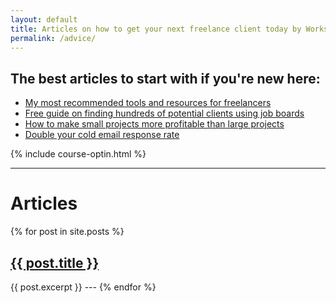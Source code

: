 ```yaml
---
layout: default
title: Articles on how to get your next freelance client today by Workshop
permalink: /advice/
---
```



<h2> The best articles to start with if you're new here:</h2>

<ul class="favorites">
	<li><a href="/freelance-tools">My most recommended tools and resources for freelancers</a></li>
	<li><a href="/using-job-boards">Free guide on finding hundreds of potential clients using job boards</a></li>
	<li><a href="/productize">How to make small projects more profitable than large projects</a></li>
	<li><a href="/cold-emails">Double your cold email response rate</a></li>
</ul>

{% include course-optin.html %}


---

# Articles

{% for post in site.posts %}
<h2><a href="{{ post.url | prepend: site.baseurl }}">{{ post.title }}</a></h2>
{{ post.excerpt }}
---
{% endfor %}



<!--
Calm and Profitable - A free online book about how to get your next freelance client today by Workshop
<header class="post-header">
	<center>
	  <h1 class="post-title">Calm and Profitable</h1>
		<h2 class="book-description">How to get your next freelance client today</h2>
	</center>
</header>

<div class="book" style="padding: 0 0 5em;">
	
	<h1>Advice</h1>
    {% for post in site.posts %}
        <h3 style="margin: 2em 0 0;">
          <a class="post-link" href="{{ post.url | prepend: site.baseurl }}">{{ post.title }}</a>
        </h3>
				<p>{{ post.excerpt | strip_html  | truncatewords:25 }}</p>
    {% endfor %}

	<h3 class="topic-section">Start here</h3>
	<ul class="topic-list">
	{% for post in site.tags.intro %}
	    <li>
	    	<a href="{{ post.url }}" class="topic-chapter">{{ post.title }}</a>
	    </li>
	  {% endfor %}
	</ul>
	
	<h3 class="topic-section">Finding clients</h3>
	<ul class="topic-list">
	{% for post in site.tags.finding %}
	    <li>
	    	<a href="{{ post.url }}" class="topic-chapter">{{ post.title }}</a>
	    </li>
	  {% endfor %}
	</ul>
	
	<h3 class="topic-section">Marketplaces and job boards</h3>
	<ul class="topic-list">
	{% for post in site.tags.market %}
	    <li>
	    	<a href="{{ post.url }}" class="topic-chapter">{{ post.title }}</a>
	    </li>
	  {% endfor %}
	</ul>

	<h3 class="topic-section">Winning clients</h3>
	<ul class="topic-list">
		<li><a href="http://emailsthatwin.com"  class="topic-chapter">Cold emails <i class="fa fa-external-link"></i></a></li>
	{% for post in site.tags.winning %}
	    <li>
	    	<a href="{{ post.url }}" class="topic-chapter">{{ post.title }}</a>
	    </li>
	  {% endfor %}
	</ul>


	<h3 class="topic-section">Sample winning emails and proposals</h3>
	<ul class="topic-list">
	{% for post in site.tags.proposals %}
	    <li>
	    	<a href="{{ post.url }}" class="topic-chapter">{{ post.title }}</a>
	    </li>
	  {% endfor %}
	</ul>


	<h3 class="topic-section">Upselling clients</h3>
	<ul class="topic-list">
	{% for post in site.tags.upsells %}
	    <li>
	    	<a href="{{ post.url }}" class="topic-chapter">{{ post.title }}</a>
	    </li>
	  {% endfor %}
	</ul>
	
	<h3 class="topic-section">Freelancer spotlight</h3>
	<ul class="topic-list">
	{% for post in site.tags.spotlight %}
	    <li>
	    	<a href="{{ post.url }}" class="topic-chapter">{{ post.title }}</a>
	    </li>
	  {% endfor %}
	</ul>	
	
	<h3 class="topic-section">Appendix</h3>
	<ul class="topic-list">
	{% for post in site.tags.appendix %}
	    <li>
	    	<a href="{{ post.url }}" class="topic-chapter">{{ post.title }}</a>
	    </li>
	  {% endfor %}
	</ul>

	
</div>-->